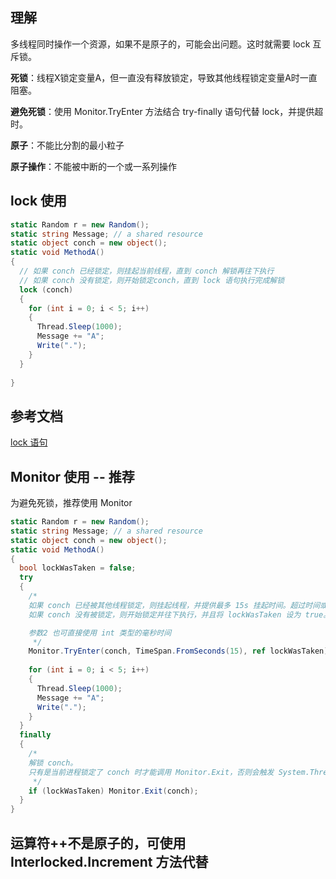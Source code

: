 
## 理解

多线程同时操作一个资源，如果不是原子的，可能会出问题。这时就需要 lock 互斥锁。

**死锁**：线程X锁定变量A，但一直没有释放锁定，导致其他线程锁定变量A时一直阻塞。

**避免死锁**：使用 Monitor.TryEnter 方法结合 try-finally 语句代替 lock，并提供超时。

**原子**：不能比分割的最小粒子

**原子操作**：不能被中断的一个或一系列操作


## lock 使用

```cs
static Random r = new Random();
static string Message; // a shared resource
static object conch = new object();
static void MethodA()
{
  // 如果 conch 已经锁定，则挂起当前线程，直到 conch 解锁再往下执行
  // 如果 conch 没有锁定，则开始锁定conch，直到 lock 语句执行完成解锁
  lock (conch)
  {
    for (int i = 0; i < 5; i++)
    {
      Thread.Sleep(1000);
      Message += "A";
      Write(".");
    }  
  }
    
}
```

## 参考文档
[lock 语句](https://learn.microsoft.com/zh-cn/dotnet/csharp/language-reference/statements/lock)


## Monitor 使用 -- 推荐

为避免死锁，推荐使用 Monitor


```cs
static Random r = new Random();
static string Message; // a shared resource
static object conch = new object();
static void MethodA()
{
  bool lockWasTaken = false;
  try
  {
    /* 
    如果 conch 已经被其他线程锁定，则挂起线程，并提供最多 15s 挂起时间。超过时间或者 conch 解锁后再往下执行。
    如果 conch 没有被锁定，则开始锁定并往下执行，并且将 lockWasTaken 设为 true。

    参数2 也可直接使用 int 类型的毫秒时间
     */
    Monitor.TryEnter(conch, TimeSpan.FromSeconds(15), ref lockWasTaken);
    
    for (int i = 0; i < 5; i++)
    {
      Thread.Sleep(1000);
      Message += "A";
      Write(".");
    }
  }
  finally
  {
    /* 
    解锁 conch。
    只有是当前进程锁定了 conch 时才能调用 Monitor.Exit，否则会触发 System.Threading.SynchronizationLockException 异常，所以这里最好加个判断。
     */
    if (lockWasTaken) Monitor.Exit(conch);
  }
}
```

## 运算符++不是原子的，可使用 Interlocked.Increment 方法代替

